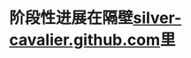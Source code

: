# 阶段性进展在隔壁[silver-cavalier.github.com](https://github.com/silver-cavalier/silver-cavalier.github.com)里

